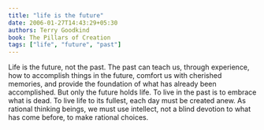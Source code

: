 ```yaml
---
title: "life is the future"
date: 2006-01-27T14:43:29+05:30
authors: Terry Goodkind
book: The Pillars of Creation
tags: ["life", "future", "past"]
---
```

Life is the future, not the past. The past can teach us, through experience, how to accomplish things in the future, comfort us with cherished memories, and provide the foundation of what has already been accomplished. But only the future holds life. To live in the past is to embrace what is dead. To live life to its fullest, each day must be created anew. As rational thinking beings, we must use intellect, not a blind devotion to what has come before, to make rational choices.
